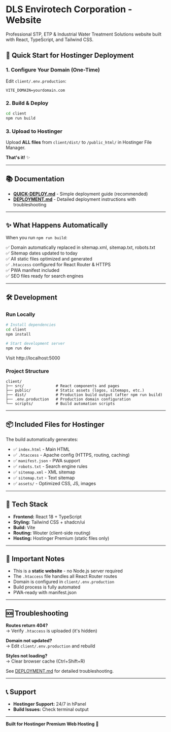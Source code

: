 # DLS Envirotech Corporation - Website

Professional STP, ETP & Industrial Water Treatment Solutions website built with React, TypeScript, and Tailwind CSS.

## 🚀 Quick Start for Hostinger Deployment

### 1. Configure Your Domain (One-Time)

Edit `client/.env.production`:

```env
VITE_DOMAIN=yourdomain.com
```

### 2. Build & Deploy

```bash
cd client
npm run build
```

### 3. Upload to Hostinger

Upload **ALL files** from `client/dist/` to `/public_html/` in Hostinger File Manager.

**That's it!** ✨

---

## 📚 Documentation

- **[QUICK-DEPLOY.md](./QUICK-DEPLOY.md)** - Simple deployment guide (recommended)
- **[DEPLOYMENT.md](./DEPLOYMENT.md)** - Detailed deployment instructions with troubleshooting

---

## ✨ What Happens Automatically

When you run `npm run build`:

✅ Domain automatically replaced in sitemap.xml, sitemap.txt, robots.txt  
✅ Sitemap dates updated to today  
✅ All static files optimized and generated  
✅ `.htaccess` configured for React Router & HTTPS  
✅ PWA manifest included  
✅ SEO files ready for search engines  

---

## 🛠️ Development

### Run Locally

```bash
# Install dependencies
cd client
npm install

# Start development server
npm run dev
```

Visit http://localhost:5000

### Project Structure

```
client/
├── src/              # React components and pages
├── public/           # Static assets (logos, sitemaps, etc.)
├── dist/             # Production build output (after npm run build)
├── .env.production   # Production domain configuration
└── scripts/          # Build automation scripts
```

---

## 📦 Included Files for Hostinger

The build automatically generates:

- ✅ `index.html` - Main HTML
- ✅ `.htaccess` - Apache config (HTTPS, routing, caching)
- ✅ `manifest.json` - PWA support
- ✅ `robots.txt` - Search engine rules
- ✅ `sitemap.xml` - XML sitemap
- ✅ `sitemap.txt` - Text sitemap
- ✅ `assets/` - Optimized CSS, JS, images

---

## 🔧 Tech Stack

- **Frontend:** React 18 + TypeScript
- **Styling:** Tailwind CSS + shadcn/ui
- **Build:** Vite
- **Routing:** Wouter (client-side routing)
- **Hosting:** Hostinger Premium (static files only)

---

## 📝 Important Notes

- This is a **static website** - no Node.js server required
- The `.htaccess` file handles all React Router routes
- Domain is configured in `client/.env.production`
- Build process is fully automated
- PWA-ready with manifest.json

---

## 🆘 Troubleshooting

**Routes return 404?**  
→ Verify `.htaccess` is uploaded (it's hidden)

**Domain not updated?**  
→ Edit `client/.env.production` and rebuild

**Styles not loading?**  
→ Clear browser cache (Ctrl+Shift+R)

See [DEPLOYMENT.md](./DEPLOYMENT.md) for detailed troubleshooting.

---

## 📞 Support

- **Hostinger Support:** 24/7 in hPanel
- **Build Issues:** Check terminal output

---

**Built for Hostinger Premium Web Hosting** 🎉
